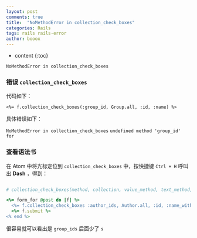 ```yaml
---
layout: post
comments: true
title:  "NoMethodError in collection_check_boxes"
categories: Rails
tags: rails rails-error
author: booox
---
```


* content
{:toc}

`NoMethodError in collection_check_boxes`



### 错误 `collection_check_boxes`

代码如下：

`<%= f.collection_check_boxes(:group_id, Group.all, :id, :name) %>`

具体错误如下：

`NoMethodError in collection_check_boxes`
`undefined method 'group_id' for`

### 查看语法书

在 Atom 中将光标定位到 `collection_check_boxes` 中，按快捷键 `Ctrl + H` 呼叫出 **Dash** ，得到：

```ruby

# collection_check_boxes(method, collection, value_method, text_method, options = {}, html_options = {}, &block)

<%= form_for @post do |f| %>
  <%= f.collection_check_boxes :author_ids, Author.all, :id, :name_with_initial %>
  <%= f.submit %>
<% end %>

```

很容易就可以看出是 `group_ids` 后面少了 `s`
